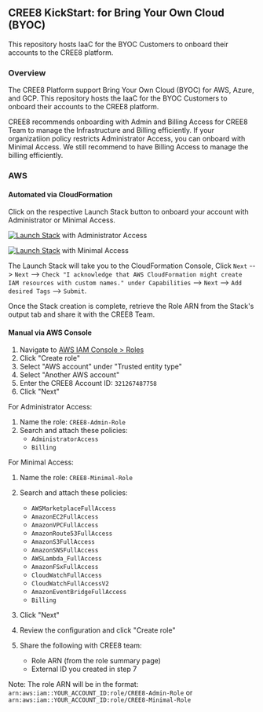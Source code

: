 ## CREE8 KickStart: for Bring Your Own Cloud (BYOC)

This repository hosts IaaC for the BYOC Customers to onboard their accounts to the CREE8 platform.

### Overview
The CREE8 Platform support Bring Your Own Cloud (BYOC) for AWS, Azure, and GCP. This repository hosts the IaaC for the BYOC Customers to onboard their accounts to the CREE8 platform.

CREE8 recommends onboarding with Admin and Billing Access for CREE8 Team to manage the Infrastructure and Billing efficiently. If your organizatiion policy restricts Administrator Access, you can onboard with Minimal Access. We still recommend to have Billing Access to manage the billing efficiently.

### AWS

#### Automated via CloudFormation

Click on the respective Launch Stack button to onboard your account with Administrator or Minimal Access.

[![Launch Stack](https://cdn.rawgit.com/buildkite/cloudformation-launch-stack-button-svg/master/launch-stack.svg)](https://console.aws.amazon.com/cloudformation/home#/stacks/new?stackName=CREE8IAMAccess&templateURL=https://cree8-kickstart.s3.us-east-1.amazonaws.com/onboard-cree8-with-admin-access.yaml) with Administrator Access

[![Launch Stack](https://cdn.rawgit.com/buildkite/cloudformation-launch-stack-button-svg/master/launch-stack.svg)](https://console.aws.amazon.com/cloudformation/home#/stacks/new?stackName=CREE8IAMAccess&templateURL=https://cree8-kickstart.s3.us-east-1.amazonaws.com/onboard-cree8-with-minimal-access.yaml) with Minimal Access

The Launch Stack will take you to the CloudFormation Console, Click `Next` --> `Next` --> `Check "I acknowledge that AWS CloudFormation might create IAM resources with custom names." under Capabilities` --> `Next` --> `Add desired Tags` --> `Submit`.

Once the Stack creation is complete, retrieve the Role ARN from the Stack's output tab and share it with the CREE8 Team.

#### Manual via AWS Console

1. Navigate to [AWS IAM Console > Roles](https://console.aws.amazon.com/iam/home#/roles)
2. Click "Create role"
3. Select "AWS account" under "Trusted entity type"
4. Select "Another AWS account"
5. Enter the CREE8 Account ID: `321267487758`
8. Click "Next"

For Administrator Access:
1. Name the role: `CREE8-Admin-Role`
2. Search and attach these policies:
   - `AdministratorAccess`
   - `Billing`

For Minimal Access:
1. Name the role: `CREE8-Minimal-Role`
2. Search and attach these policies:
   - `AWSMarketplaceFullAccess`
   - `AmazonEC2FullAccess`
   - `AmazonVPCFullAccess`
   - `AmazonRoute53FullAccess`
   - `AmazonS3FullAccess`
   - `AmazonSNSFullAccess`
   - `AWSLambda_FullAccess`
   - `AmazonFSxFullAccess`
   - `CloudWatchFullAccess`
   - `CloudWatchFullAccessV2`
   - `AmazonEventBridgeFullAccess`
   - `Billing`

9. Click "Next"
10. Review the configuration and click "Create role"
11. Share the following with CREE8 team:
    - Role ARN (from the role summary page)
    - External ID you created in step 7

Note: The role ARN will be in the format: `arn:aws:iam::YOUR_ACCOUNT_ID:role/CREE8-Admin-Role` or `arn:aws:iam::YOUR_ACCOUNT_ID:role/CREE8-Minimal-Role`
